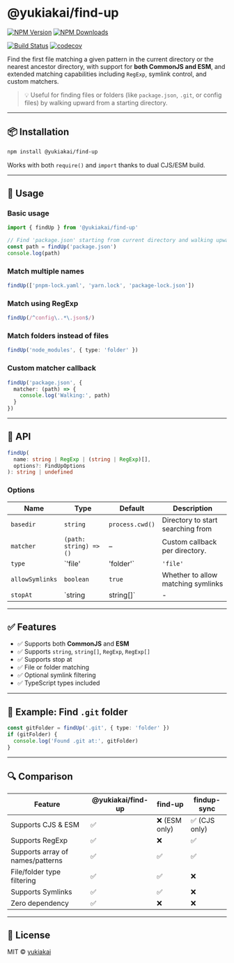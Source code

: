 # @yukiakai/find-up

[![NPM Version][npm-version-image]][npm-url]
[![NPM Downloads][npm-downloads-image]][npm-downloads-url]

[![Build Status][github-build-url]][github-url]
[![codecov][codecov-image]][codecov-url]

Find the first file matching a given pattern in the current directory or the nearest ancestor directory, with support for **both CommonJS and ESM**, and extended matching capabilities including `RegExp`, symlink control, and custom matchers.

> 💡 Useful for finding files or folders (like `package.json`, `.git`, or config files) by walking upward from a starting directory.

---

## 📦 Installation

```bash
npm install @yukiakai/find-up
```

Works with both `require()` and `import` thanks to dual CJS/ESM build.

---

## 🚀 Usage

### Basic usage

```ts
import { findUp } from '@yukiakai/find-up'

// Find 'package.json' starting from current directory and walking upward
const path = findUp('package.json')
console.log(path)
```

### Match multiple names

```ts
findUp(['pnpm-lock.yaml', 'yarn.lock', 'package-lock.json'])
```

### Match using RegExp

```ts
findUp(/^config\..*\.json$/)
```

### Match folders instead of files

```ts
findUp('node_modules', { type: 'folder' })
```

### Custom matcher callback

```ts
findUp('package.json', {
  matcher: (path) => {
    console.log('Walking:', path)
  }
})
```

---

## 🧠 API

```ts
findUp(
  name: string | RegExp | (string | RegExp)[],
  options?: FindUpOptions
): string | undefined
```

### Options

| Name           | Type                              | Default             | Description                                 |
|----------------|-----------------------------------|---------------------|-------------------------------------------- |
| `basedir`      | `string`                          | `process.cwd()`     | Directory to start searching from           |
| `matcher`      | `(path: string) => ()`            | –                   | Custom callback per directory.              |
| `type`         | `'file' | 'folder'`               | `'file'`            | Whether to match files or directories       |
| `allowSymlinks`| `boolean`                         | `true`              | Whether to allow matching symlinks          |
| `stopAt`       | `string | string[]`               | -                   |                                             |

---

## ✅ Features

- ✅ Supports both **CommonJS** and **ESM**
- ✅ Supports `string`, `string[]`, `RegExp`, `RegExp[]`
- ✅ Supports stop at
- ✅ File or folder matching
- ✅ Optional symlink filtering
- ✅ TypeScript types included

---

## 🧪 Example: Find `.git` folder

```ts
const gitFolder = findUp('.git', { type: 'folder' })
if (gitFolder) {
  console.log('Found .git at:', gitFolder)
}
```

---

## 🔍 Comparison

| Feature                            | @yukiakai/find-up | find-up       | findup-sync   |
|------------------------------------|-------------------|---------------|---------------|
| Supports CJS & ESM                 | ✅                | ❌ (ESM only) | ✅ (CJS only) |
| Supports RegExp                    | ✅                | ❌            | ✅            |
| Supports array of names/patterns   | ✅                | ✅            | ✅            |
| File/folder type filtering         | ✅                | ✅            | ❌            |
| Supports Symlinks                  | ✅                | ✅            | ❌            |
| Zero dependency                    | ✅                | ❌            | ❌            |

---

## 📜 License

MIT © [yukiakai](https://github.com/yukiakai212)

[npm-downloads-image]: https://badgen.net/npm/dm/@yukiakai/find-up
[npm-downloads-url]: https://www.npmjs.com/package/@yukiakai/find-up
[npm-url]: https://www.npmjs.com/package/@yukiakai/find-up
[npm-version-image]: https://badgen.net/npm/v/@yukiakai/find-up
[github-build-url]: https://github.com/yukiakai212/find-up/actions/workflows/build.yml/badge.svg
[github-url]: https://github.com/yukiakai212/find-up/
[codecov-image]: https://codecov.io/gh/yukiakai212/find-up/branch/main/graph/badge.svg
[codecov-url]: https://codecov.io/gh/yukiakai212/find-up